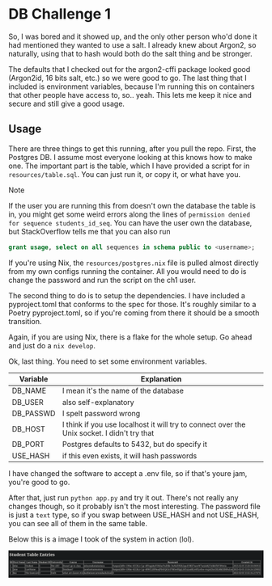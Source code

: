 # DB Challenge 1

So, I was bored and it showed up, and the only other person who'd done it had mentioned they wanted to use a salt. I already knew about Argon2, so naturally, using that to hash would both do the salt thing and be stronger.

The defaults that I checked out for the argon2-cffi package looked good (Argon2id, 16 bits salt, etc.) so we were good to go. The last thing that I included is environment variables, because I'm running this on containers that other people have access to, so.. yeah. This lets me keep it nice and secure and still give a good usage.

## Usage

There are three things to get this running, after you pull the repo.
First, the Postgres DB. I assume most everyone looking at this knows how to make one. The important part is the table, which I have provided a script for in `resources/table.sql`. You can just run it, or copy it, or what have you.

> [!NOTE]
> If the user you are running this from doesn't own the database the table is in, you might get some weird errors along the lines of
> `permission denied for sequence students_id_seq`. You can have the user own the database, but StackOverflow tells me that you can also
> run
> ```sql
> grant usage, select on all sequences in schema public to <username>;
> ```

If you're using Nix, the `resources/postgres.nix` file is pulled almost directly from my own configs running the container.
All you would need to do is change the password and run the script on the ch1 user.

The second thing to do is to setup the dependencies. I have included a pyproject.toml that conforms to the spec for those. It's roughly similar to a Poetry pyproject.toml, so if you're coming from there it should be a smooth transition.

Again, if you are using Nix, there is a flake for the whole setup. Go ahead and just do a `nix develop`.

Ok, last thing. You need to set some environment variables.

| Variable | Explanation |
| --- | ---- |
| DB_NAME | I mean it's the name of the database |
| DB_USER | also self-explanatory |
| DB_PASSWD | I spelt password wrong |
| DB_HOST | I think if you use localhost it will try to connect over the Unix socket. I didn't try that |
| DB_PORT | Postgres defaults to 5432, but do specify it |
| USE_HASH | if this even exists, it will hash passwords |

I have changed the software to accept a .env file, so if that's youre jam, you're good to go.

After that, just run `python app.py` and try it out. There's not really any changes though, so it probably isn't the most interesting. The password file is just a `text` type, so if you swap between USE_HASH and not USE_HASH, you can see all of them in the same table.

Below this is a image I took of the system in action (lol).

![It's like, a table with some passwords in plaintext and the rest hashed](resources/preview.png "Preview")